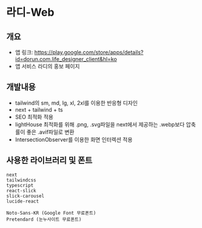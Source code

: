 # 라디-Web
## 개요
- 앱 링크: https://play.google.com/store/apps/details?id=dorun.com.life_designer_client&hl=ko
- 앱 서비스 라디의 홍보 페이지

## 개발내용
- tailwind의 sm, md, lg, xl, 2xl를 이용한 반응형 디자인
- next + tailwind + ts
- SEO 최적화 적용
- lightHouse 최적화를 위해 .png, .svg파일을 next에서 제공하는 .webp보다 압축률이 좋은 .avif파일로 변환
- IntersectionObserver를 이용한 화면 인터렉션 적용


## 사용한 라이브러리 및 폰트
```
next
tailwindcss
typescript
react-slick
slick-carousel
lucide-react

Noto-Sans-KR (Google Font 무료폰트)
Pretendard (눈누사이트 무료폰트)
```
